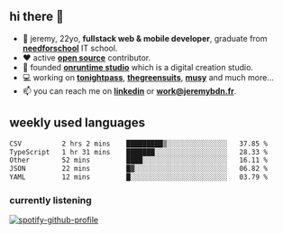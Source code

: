 ## hi there 👋

- 👦 jeremy,  22yo, **fullstack web & mobile developer**, graduate from **[needforschool](https://www.needfor-school.com/)** IT school.
- ❤️ active **[open source](https://github.com/jerembdn)** contributor.
- 🧠 founded **[onruntime studio](https://github.com/onruntime)** which is a digital creation studio.
- 💻 working on **[tonightpass](https://tonightpass.com)**, **[thegreensuits](https://thegreensuits.fr)**, **[musy](https://github.com/musyapp)** and much more...
- 📫 you can reach me on **[linkedin](https://www.linkedin.com/in/jeremybdn/)** or **[work@jeremybdn.fr](mailto:work@jeremybdn.fr)**.

## weekly used languages

<!--START_SECTION:waka-->

```txt
CSV          2 hrs 2 mins    █████████▒░░░░░░░░░░░░░░░   37.85 %
TypeScript   1 hr 31 mins    ███████░░░░░░░░░░░░░░░░░░   28.33 %
Other        52 mins         ████░░░░░░░░░░░░░░░░░░░░░   16.11 %
JSON         22 mins         █▓░░░░░░░░░░░░░░░░░░░░░░░   06.82 %
YAML         12 mins         █░░░░░░░░░░░░░░░░░░░░░░░░   03.79 %
```

<!--END_SECTION:waka-->

### currently listening
[![spotify-github-profile](https://spotify-github-profile.vercel.app/api/view?uid=31ugdvkonmhxzbnkai2r7ue2empe&cover_image=true&theme=natemoo-re&show_offline=false&background_color=121212&bar_color=3356d7&bar_color_cover=false)](https://open.spotify.com/user/31225jnpumbhbpldcz2wjg24aymi)
